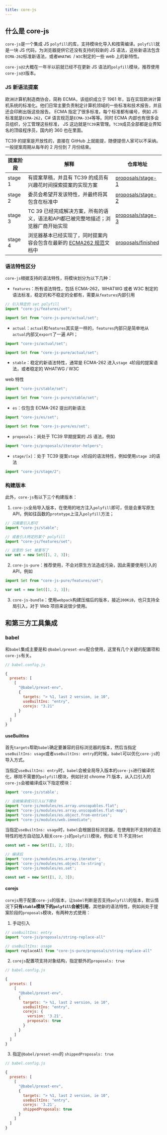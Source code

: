 ```yaml
---
title: core-js
---
```


## 什么是 core-js

`core-js`是一个集成 JS `polyfill`的库，支持模块化导入和按需编译。`polyfill`就是一块 JS 代码，为浏览器提供它还没有支持的较新的 JS 语法，这些新语法包含`ECMA-262`标准新语法，或者`WHATWG `/ `W3C`制定的一些 web 上的新特性。

`core-js@2`大概在一年半以前就已经不在更新 JS 语法的`polyfill`模块，推荐使用`core-js@3`版本。

### JS 新语法提案

欧洲计算机制造商协会，简称 ECMA，该组织成立于 1961 年，旨在实现欧洲计算机系统的标准化。他们日常主要负责制定计算机领域的一些标准和技术报告，并且还会印刷出版这些报告。
ECMA 指定了很多标准，每个标准都有编号，例如 JS 标准就是`ECMA-262`，C# 语言规范是`ECMA-334`等等。同时 ECMA 内部也有很多会员组织，分工管理这些标准， JS 这边就是`TC39`来管理。`TC39`成员全部都是业界知名的顶级程序员，国内的 360 也在里面。

TC39 的提案是开放性的，直接在 GitHub 上就能提，随便提但人家可以不采纳。一般提案周期从每年的 2 月份到 7 月份结束。

| 提案阶段 | 解释                                                         | 仓库地址                                                     |
| -------- | ------------------------------------------------------------ | ------------------------------------------------------------ |
| stage 1  | 有提案草稿，并且有 TC39 的成员有兴趣花时间探索提案的实现方案 | [proposals/stage-1](https://github.com/tc39/proposals/blob/main/stage-1-proposals.md) |
| stage 2  | 委员会希望开发该特性，并最终将其包含在标准中                 | [proposals/stage-2](https://github.com/tc39/proposals/blob/HEAD/README.md#stage-2) |
| stage 3  | TC 39 已经完成解决方案，所有的语义，语法和API都已被完整地描述；浏览器厂商开始实现 | [proposals/stage-3](https://github.com/tc39/proposals/blob/HEAD/README.md#stage-3) |
| stage 4  | 浏览器基本已经实现了，同时提案内容会包含在最新的 [ECMA262 规范](https://tc39.es/ecma262/)文档中 | [proposals/finished](https://github.com/tc39/proposals/blob/HEAD/finished-proposals.md#finished-proposals) |

### 语法特性区分

`core-js`根据支持的语法特性，将模块划分为以下几种：

- `features`：所有语法特性，包括 ECMA-262，WHATWG 或者 W3C 制定的语法标准，稳定的和不稳定的全都有，需要从`features`内部引用

```js
// 引入特定的 set polyfill
import "core-js/features/set";

import Set from "core-js-pure/actual/set";
```

- `actual`：`actual`和`features`其实是一样的，`features`内部只是简单地从`actual`内部又`export`了一遍 API；

```js
import "core-js/actual/set";

import Set from "core-js-pure/actual/set";
```

- `stable`：稳定的新语法特性，通常是 ECMA-262 进入`stage 4`阶段的提案语法，或者稳定的 WHATWG / W3C

 web 特性

```js
import "core-js/stable/set";

import Set from "core-js-pure/stable/set";
```

- `es`：仅包含  ECMA-262 提出的新语法

```js
import "core-js/es/set";

import Set from "core-js-pure/es/set";
```

- `proposals`：尚处于 TC39 早期提案的 JS 语法，例如

```js
import "core-js/proposals/iterator-helpers";
```

- `stage/[x]`：处于 TC39 提案`stage x`阶段的语法特性，例如使用`stage 2`的语法

```js
import "core-js/stage/2";
```

### 构建版本

此外，`core-js`有以下三个构建版本：

1. `core-js`全局导入版本，在使用的地方注入`polyfill`即可，但是会重写原生 API，例如往函数的`prototype`上注入`polyfill`方法；

```js
// 只需要引入即可
import "core-js/stable";

// 或者引入特定的某个 polyfill
import "core-js/features/set";

// 这里的 Set 被重写了
var set = new Set([1, 2, 3]);
```

2. `core-js-pure`：推荐使用，不会对原生方法造成污染，因此需要使用引入的 API，例如

```js
import Set from "core-js-pure/features/set";

var set = new Set([1, 2, 3]);
```

3. `core-js-bundle`：使用`webpack`构建压缩后的版本，接近`200KiB`，也只支持全局引入，对于 Web 项目来说很少使用。

## 和第三方工具集成

### babel

和`babel`集成主要是和 `@babel/preset-env`配合使用，这里有几个关键的配置项和`core-js`有关。

```js
// babel.config.js

{
  presets: [
    [
      "@babel/preset-env",
      {
        targets: "> %1, last 2 version, ie 10",
        useBuiltIns: "entry",
        corejs: "3.21"
      }
    ]
  ]
}
```

#### useBuiltIns

首先`targets`帮助`babel`确定要兼容的目标浏览器的版本，然后当指定`useBuiltIns: usage`或者`useBuiltIns: entry`的时候，`babel`可以优化`core-js`的导入方式。

当指定`useBuiltIns: entry`时，`babel`会被全局导入版本的`core-js`进行编译优化，移除不需要的`polyfill`模块，例如针对 chrome 71 版本，从入口引入的`core-js`会被编译成以下指定模块：

```js
import 'core-js/stable';

// 会被编译成只引入以下模块
import "core-js/modules/es.array.unscopables.flat";
import "core-js/modules/es.array.unscopables.flat-map";
import "core-js/modules/es.object.from-entries";
import "core-js/modules/web.immediate";
```

当指定`useBuiltIns: usage`时，`babel`会根据目标浏览器，在使用到不支持的语法特性的地方自动加入相关`core-js`的`polyfill`模块，例如 IE 11 不支持`Set`

```js
const set = new Set([1, 2, 3]);

// 编译后
import 'core-js/modules/es.array.iterator';
import 'core-js/modules/es.object.to-string';
import 'core-js/modules/es.set';

const set = new Set([1, 2, 3]);
```

#### corejs

`corejs`用于配置`core-js`的版本，让`babel`判断是否支持`polyfill`的版本，默认情况下**只有`stable`模块下的`polyfill`会被引用**，其他新的语法特性，例如尚处于提案阶段的`proposals`模块，有两种方式使用：

1. 手动引入

```js
// useBuiltIns: entry
import "core-js/proposals/string-replace-all"

// useBuiltIns: usage
import replaceAll from "core-js-pure/proposals/string-replace-all"
```

2. `corejs`配置项支持对象结构，指定额外的`proposals: true`

```js
// babel.config.js

{
  presets: [
    [
      "@babel/preset-env",
      {
        targets: "> %1, last 2 version, ie 10",
        useBuiltIns: "entry",
        corejs: { 
          version: '3.21', 
          proposals: true 
        }
      }
    ]
  ]
}
```

3. 指定`@babel/preset-env`的 `shippedProposals: true`

```js
// babel.config.js

{
  presets: [
    [
      "@babel/preset-env",
      {
        targets: "> %1, last 2 version, ie 10",
        useBuiltIns: "entry",
        corejs: '3.21',
        shippedProposals: true
      }
    ]
  ]
}
```

